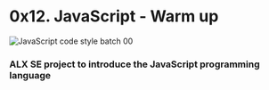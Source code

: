 <h1>0x12. JavaScript - Warm up</h1>

![JavaScript code style batch 00](https://github.com/Koyejooo/alx-higher_level_programming/assets/117834191/6827ed93-9f87-4987-8d6e-abe512f98980)

<h3>ALX SE project to introduce the JavaScript programming language</h3>

